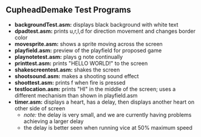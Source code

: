 ## CupheadDemake Test Programs

+ __backgroundTest.asm:__ displays black background with white text
+ __dpadtest.asm:__ prints u,r,l,d for direction movement and changes border color
+ __movesprite.asm:__ shows a sprite moving across the screen
+ __playfield.asm:__ preview of the playfield for proposed game
+ __playnotetest.asm:__ plays g note continually
+ __printtest.asm:__ prints "HELLO WORLD!" to the screen
+ __shakescreentest.asm:__ shakes the screen
+ __shootsound.asm:__ makes a shooting sound effect
+ __shoottest.asm:__ prints f when fire is pressed
+ __testlocation.asm:__ prints "HI" in the middle of the screen; uses a different mechanism than shown in playfield.asm
+ __timer.asm:__ displays a heart, has a delay, then displays another heart on other side of screen
    + _note:_ the delay is very small, and we are currently having problems achieving a larger delay
    + the delay is better seen when running vice at 50% maximum speed
